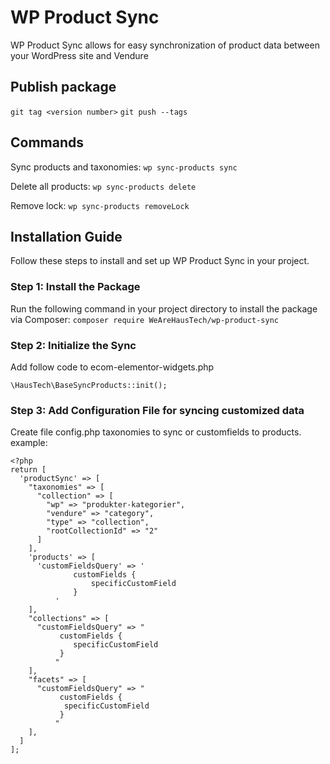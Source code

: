 # WP Product Sync

WP Product Sync allows for easy synchronization of product data between your WordPress site and Vendure

## Publish package

`git tag <version number>`
`git push --tags`

## Commands

Sync products and taxonomies:
`wp sync-products sync`

Delete all products:
`wp sync-products delete`

Remove lock:
`wp sync-products removeLock`

## Installation Guide

Follow these steps to install and set up WP Product Sync in your project.

### Step 1: Install the Package

Run the following command in your project directory to install the package via Composer:
`composer require WeAreHausTech/wp-product-sync`

### Step 2: Initialize the Sync

Add follow code to ecom-elementor-widgets.php

```
\HausTech\BaseSyncProducts::init();
```

### Step 3: Add Configuration File for syncing customized data

Create file config.php taxonomies to sync or customfields to products.
example:

```
<?php
return [
  'productSync' => [
    "taxonomies" => [
      "collection" => [
        "wp" => "produkter-kategorier",
        "vendure" => "category",
        "type" => "collection",
        "rootCollectionId" => "2"
      ]
    ],
    'products' => [
      'customFieldsQuery' => '
              customFields {
                  specificCustomField
              }
          '
    ],
    "collections" => [
      "customFieldsQuery" => "
           customFields {
              specificCustomField
           }
          "
    ],
    "facets" => [
      "customFieldsQuery" => "
           customFields {
            specificCustomField
           }
          "
    ],
  ]
];
```

